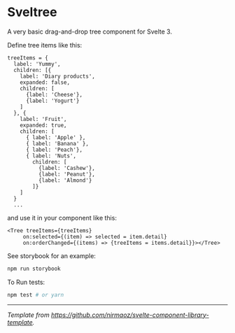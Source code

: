 # Sveltree
A very basic drag-and-drop tree component for Svelte 3. 

Define tree items like this:

```
treeItems = {
  label: 'Yummy',
  children: [{
    label: 'Diary products',
    expanded: false,
    children: [
      {label: 'Cheese'}, 
      {label: 'Yogurt'}
    ]
  }, {
    label: 'Fruit',
    expanded: true,
    children: [
      { label: 'Apple' }, 
      { label: 'Banana' }, 
      { label: 'Peach'},
      { label: 'Nuts', 
        children: [
          {label: 'Cashew'},
          {label: 'Peanut'},
          {label: 'Almond'}
        ]}
    ]
  }
  ...
  ```
and use it in your component like this: 
```
<Tree treeItems={treeItems}
     on:selected={(item) => selected = item.detail}
     on:orderChanged={(items) => {treeItems = items.detail}}></Tree>
``` 
See storybook for an example:

```bash
npm run storybook
```

To Run tests:
```bash
npm test # or yarn
```
---

*Template from https://github.com/nirmaoz/svelte-component-library-template.*
